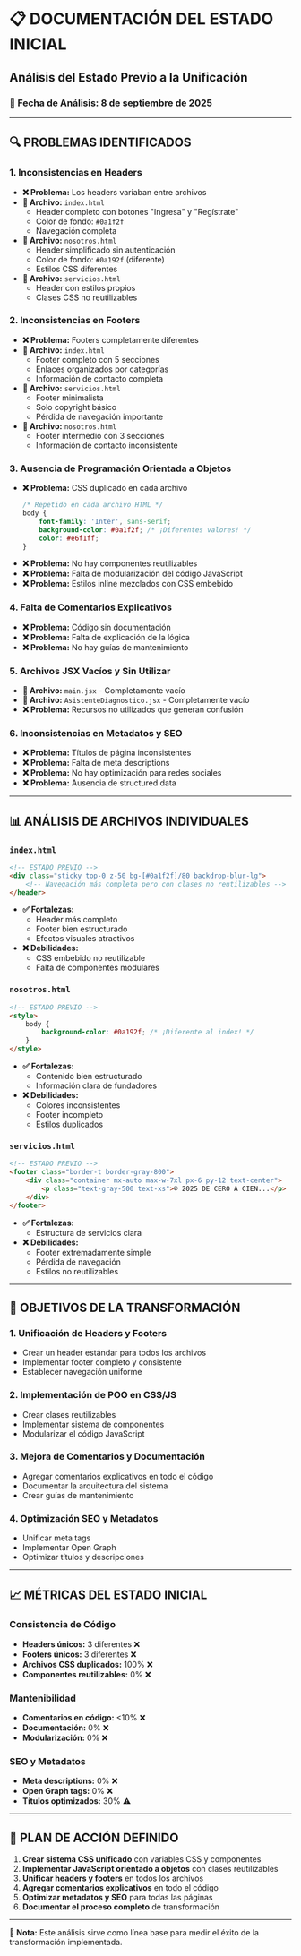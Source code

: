 # 📋 DOCUMENTACIÓN DEL ESTADO INICIAL

## **Análisis del Estado Previo a la Unificación**

### **📌 Fecha de Análisis:** 8 de septiembre de 2025

---

## **🔍 PROBLEMAS IDENTIFICADOS**

### **1. Inconsistencias en Headers**
- **❌ Problema:** Los headers variaban entre archivos
- **📄 Archivo:** `index.html`
  - Header completo con botones "Ingresa" y "Regístrate"
  - Color de fondo: `#0a1f2f`
  - Navegación completa
- **📄 Archivo:** `nosotros.html` 
  - Header simplificado sin autenticación
  - Color de fondo: `#0a192f` (diferente)
  - Estilos CSS diferentes
- **📄 Archivo:** `servicios.html`
  - Header con estilos propios
  - Clases CSS no reutilizables

### **2. Inconsistencias en Footers**
- **❌ Problema:** Footers completamente diferentes
- **📄 Archivo:** `index.html`
  - Footer completo con 5 secciones
  - Enlaces organizados por categorías
  - Información de contacto completa
- **📄 Archivo:** `servicios.html`
  - Footer minimalista
  - Solo copyright básico
  - Pérdida de navegación importante
- **📄 Archivo:** `nosotros.html`
  - Footer intermedio con 3 secciones
  - Información de contacto inconsistente

### **3. Ausencia de Programación Orientada a Objetos**
- **❌ Problema:** CSS duplicado en cada archivo
  ```css
  /* Repetido en cada archivo HTML */
  body {
      font-family: 'Inter', sans-serif;
      background-color: #0a1f2f; /* ¡Diferentes valores! */
      color: #e6f1ff;
  }
  ```
- **❌ Problema:** No hay componentes reutilizables
- **❌ Problema:** Falta de modularización del código JavaScript
- **❌ Problema:** Estilos inline mezclados con CSS embebido

### **4. Falta de Comentarios Explicativos**
- **❌ Problema:** Código sin documentación
- **❌ Problema:** Falta de explicación de la lógica
- **❌ Problema:** No hay guías de mantenimiento

### **5. Archivos JSX Vacíos y Sin Utilizar**
- **📄 Archivo:** `main.jsx` - Completamente vacío
- **📄 Archivo:** `AsistenteDiagnostico.jsx` - Completamente vacío
- **❌ Problema:** Recursos no utilizados que generan confusión

### **6. Inconsistencias en Metadatos y SEO**
- **❌ Problema:** Títulos de página inconsistentes
- **❌ Problema:** Falta de meta descriptions
- **❌ Problema:** No hay optimización para redes sociales
- **❌ Problema:** Ausencia de structured data

---

## **📊 ANÁLISIS DE ARCHIVOS INDIVIDUALES**

### **`index.html`**
```html
<!-- ESTADO PREVIO -->
<div class="sticky top-0 z-50 bg-[#0a1f2f]/80 backdrop-blur-lg">
    <!-- Navegación más completa pero con clases no reutilizables -->
</header>
```
- **✅ Fortalezas:** 
  - Header más completo
  - Footer bien estructurado
  - Efectos visuales atractivos
- **❌ Debilidades:**
  - CSS embebido no reutilizable
  - Falta de componentes modulares

### **`nosotros.html`**
```html
<!-- ESTADO PREVIO -->
<style>
    body {
        background-color: #0a192f; /* ¡Diferente al index! */
    }
</style>
```
- **✅ Fortalezas:**
  - Contenido bien estructurado
  - Información clara de fundadores
- **❌ Debilidades:**
  - Colores inconsistentes
  - Footer incompleto
  - Estilos duplicados

### **`servicios.html`**
```html
<!-- ESTADO PREVIO -->
<footer class="border-t border-gray-800">
    <div class="container mx-auto max-w-7xl px-6 py-12 text-center">
        <p class="text-gray-500 text-xs">© 2025 DE CERO A CIEN...</p>
    </div>
</footer>
```
- **✅ Fortalezas:**
  - Estructura de servicios clara
- **❌ Debilidades:**
  - Footer extremadamente simple
  - Pérdida de navegación
  - Estilos no reutilizables

---

## **🎯 OBJETIVOS DE LA TRANSFORMACIÓN**

### **1. Unificación de Headers y Footers**
- Crear un header estándar para todos los archivos
- Implementar footer completo y consistente
- Establecer navegación uniforme

### **2. Implementación de POO en CSS/JS**
- Crear clases reutilizables
- Implementar sistema de componentes
- Modularizar el código JavaScript

### **3. Mejora de Comentarios y Documentación**
- Agregar comentarios explicativos en todo el código
- Documentar la arquitectura del sistema
- Crear guías de mantenimiento

### **4. Optimización SEO y Metadatos**
- Unificar meta tags
- Implementar Open Graph
- Optimizar títulos y descripciones

---

## **📈 MÉTRICAS DEL ESTADO INICIAL**

### **Consistencia de Código**
- **Headers únicos:** 3 diferentes ❌
- **Footers únicos:** 3 diferentes ❌  
- **Archivos CSS duplicados:** 100% ❌
- **Componentes reutilizables:** 0% ❌

### **Mantenibilidad**
- **Comentarios en código:** <10% ❌
- **Documentación:** 0% ❌
- **Modularización:** 0% ❌

### **SEO y Metadatos**
- **Meta descriptions:** 0% ❌
- **Open Graph tags:** 0% ❌
- **Títulos optimizados:** 30% ⚠️

---

## **🚀 PLAN DE ACCIÓN DEFINIDO**

1. **Crear sistema CSS unificado** con variables CSS y componentes
2. **Implementar JavaScript orientado a objetos** con clases reutilizables
3. **Unificar headers y footers** en todos los archivos
4. **Agregar comentarios explicativos** en todo el código
5. **Optimizar metadatos y SEO** para todas las páginas
6. **Documentar el proceso completo** de transformación

---

**📝 Nota:** Este análisis sirve como línea base para medir el éxito de la transformación implementada.

